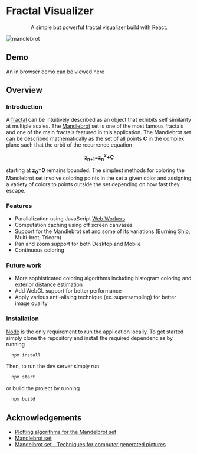 
# Fractal Visualizer

<p align="center">
A simple but powerful fractal visualizer build with React.
</p>


![mandlebrot](https://user-images.githubusercontent.com/40302054/130337421-941c3da8-d56a-40f0-a6d3-9ac7ed9dea40.png)

## Demo
An in browser demo can be viewed here

## Overview

### Introduction

A [fractal](https://mathworld.wolfram.com/Fractal.html) can be intuitively described as an object that exhibits self similarity at multiple scales.
The [Mandlebrot](https://mathworld.wolfram.com/MandelbrotSet.html) set is one of the most famous fractals and one of the main fractals featured in this application.
The Mandlebrot set can be described mathematically as the set of all points <strong>C</strong> in the complex plane such that the orbit of the recurrence equation
<p align="center"><strong>z<sub>n+1</sub>=z<sub>n</sub><sup>2</sup>+C</strong></p>
starting at <strong>z<sub>0</sub>=0</strong> remains bounded. The simplest methods for coloring the Mandlebrot set involve coloring points in the set a given color and
assigning a variety of colors to points outside the set depending on how fast they escape.

### Features
  * Parallalization using JavaScript [Web Workers](https://developer.mozilla.org/en-US/docs/Web/API/Web_Workers_API/Using_web_workers)
  * Computation caching using off screen canvases 
  * Support for the Mandlebrot set and some of its variations (Burning Ship, Multi-brot, Tricorn)
  * Pan and zoom support for both Desktop and Mobile
  * Continuous coloring
### Future work
  * More sophisticated coloring algorithms including histogram coloring and [exterior distance estimation](https://en.wikibooks.org/wiki/Fractals/Iterations_in_the_complex_plane/demm)
  * Add WebGL support for better performance
  * Apply various anti-alising technique (ex. supersampling) for better image quality

### Installation
  [Node](https://nodejs.org/en/) is the only requirement to run the application locally. To get started simply clone the repository and install the required dependencies by running 
  ```bash
    npm install
  ```
  Then, to run the dev server simply run
  ```bash
    npm start
  ```
  or build the project by running
  ```bash
    npm build
  ```



## Acknowledgements
* [Plotting algorithms for the Mandelbrot set](https://en.wikipedia.org/wiki/Plotting_algorithms_for_the_Mandelbrot_set)
* [Mandlebrot set](https://en.wikipedia.org/wiki/Mandelbrot_set)
* [Mandelbrot set - Techniques for computer generated pictures](https://www.math.univ-toulouse.fr/~cheritat/wiki-draw/index.php/Mandelbrot_set)
